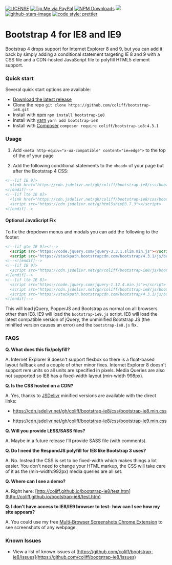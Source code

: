 [![LICENSE](https://img.shields.io/badge/license-MIT-lightgrey.svg)](https://raw.githubusercontent.com/coliff/bootstrap-ie8/master/LICENSE)
[![Tip Me via PayPal](https://img.shields.io/badge/PayPal-tip%20me-green.svg?logo=paypal)](https://www.paypal.me/coliff)
[![NPM Downloads](https://img.shields.io/npm/dt/bootstrap-ie8.svg)](https://www.npmjs.com/package/bootstrap-ie8)
[![](https://data.jsdelivr.com/v1/package/gh/coliff/bootstrap-ie8/badge)](https://www.jsdelivr.com/package/gh/coliff/bootstrap-ie8)
[![github-stars-image](https://img.shields.io/github/stars/coliff/bootstrap-ie8.svg?label=github%20stars)](https://github.com/coliff/bootstrap-ie8)
[![code style: prettier](https://img.shields.io/badge/code_style-prettier-ff69b4.svg?style=flat-square)](https://github.com/prettier/prettier)

# Bootstrap 4 for IE8 and IE9

Bootstrap 4 drops support for Internet Explorer 8 and 9, but you can add it back by simply adding a conditional statement targeting IE 8 and 9 with a CSS file and a CDN-hosted JavaScript file to polyfill HTML5 element support.

### Quick start

Several quick start options are available:

- [Download the latest release](https://github.com/coliff/bootstrap-ie8/archive/v4.3.1.zip)
- Clone the repo `git clone https://github.com/coliff/bootstrap-ie8.git`
- Install with [npm](https://www.npmjs.com/package/bootstrap-ie8) `npm install bootstrap-ie8`
- Install with [yarn](https://yarnpkg.com/en/package/bootstrap-ie8) `yarn add bootstrap-ie8`
- Install with [Composer](https://getcomposer.org/) `composer require coliff/bootstrap-ie8:4.3.1`

### Usage

1.  Add `<meta http-equiv="x-ua-compatible" content="ie=edge">` to the top of the <head> of your page

2.  Add the following conditional statements to the `<head>` of your page but after the Bootstrap 4 CSS:

```html
<!--[if IE 9]>
  <link href="https://cdn.jsdelivr.net/gh/coliff/bootstrap-ie8/css/bootstrap-ie9.min.css" rel="stylesheet">
<![endif]-->
<!--[if lte IE 8]>
  <link href="https://cdn.jsdelivr.net/gh/coliff/bootstrap-ie8/css/bootstrap-ie8.min.css" rel="stylesheet">
  <script src="https://cdn.jsdelivr.net/g/html5shiv@3.7.3"></script>
<![endif]-->
```

#### Optional JavaScript Fix

To fix the dropdown menus and modals you can add the following to the footer:

```html
<!--[if gte IE 9]><!-->
  <script src="https://code.jquery.com/jquery-3.3.1.slim.min.js"></script>
  <script src="https://stackpath.bootstrapcdn.com/bootstrap/4.3.1/js/bootstrap.bundle.min.js"></script>
<!--<![endif]-->
<!--[if IE 9]>
  <script src="https://cdn.jsdelivr.net/gh/coliff/bootstrap-ie8/js/bootstrap-ie9.min.js"></script>
<![endif]-->
<!--[if lte IE 8]>
  <script src="https://code.jquery.com/jquery-1.12.4.min.js"></script>
  <script src="https://cdn.jsdelivr.net/gh/coliff/bootstrap-ie8/js/bootstrap-ie8.min.js"></script>
  <script src="https://stackpath.bootstrapcdn.com/bootstrap/4.3.1/js/bootstrap.js"></script>
<![endif]-->
```

This will load jQuery, PopperJS and Bootstrap as normal on all browsers other than IE8.
IE9 will load the `bootstrap-ie9.js` script.
IE8 will load the latest compatible version of jQuery, the unminified Bootstrap JS (the minified version causes an error) and the `bootstrap-ie8.js` fix.

### FAQS

**Q. What does this fix/polyfill?**

A. Internet Explorer 9 doesn't support flexbox so there is a float-based layout fallback and a couple of other minor fixes. Internet Explorer 8 doesn't support rem units so all units are specified in pixels. Media Queries are also not supported so IE8 has a fixed-width layout (min-width 998px).

**Q. Is the CSS hosted on a CDN?**

A. Yes, thanks to [JSDelivr](https://www.jsdelivr.com/package/gh/coliff/bootstrap-ie8?path=css) minified versions are available with the direct links:

- https://cdn.jsdelivr.net/gh/coliff/bootstrap-ie8/css/bootstrap-ie8.min.css

- https://cdn.jsdelivr.net/gh/coliff/bootstrap-ie8/css/bootstrap-ie9.min.css

**Q. Will you provide LESS/SASS files?**

A. Maybe in a future release I'll provide SASS file (with comments).

**Q. Do I need the RespondJS polyfill for IE8 like Bootstrap 3 uses?**

A. No. Instead the CSS is set to be fixed-width which makes things a lot easier. You don't need to change your HTML markup, the CSS will take care of it as the (min-width:992px) media queries are all set.

**Q. Where can I see a demo?**

A. Right here: [http://coliff.github.io/bootstrap-ie8/test.htm](http://coliff.github.io/bootstrap-ie8/test.htm)

**Q. I don't have access to IE8/IE9 browser to test- how can I see how my site appears?**

A. You could use my free [Multi-Browser Screenshots Chrome Extension](https://chrome.google.com/webstore/detail/multi-browser-screenshots/dhaknibfbngnmflbejdkliedmjmbjojk) to see screenshots of any webpage.

### Known Issues

- View a list of known issues at [https://github.com/coliff/bootstrap-ie8/issues](https://github.com/coliff/bootstrap-ie8/issues)
